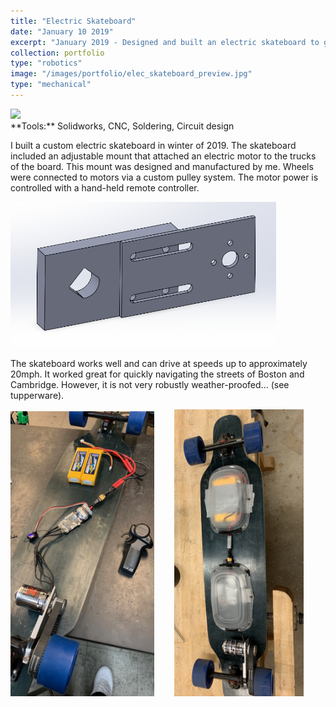 ```yaml
---
title: "Electric Skateboard"
date: "January 10 2019"
excerpt: "January 2019 - Designed and built an electric skateboard to gain hands-on engineering experience. Helped introduce me to CNC machining."
collection: portfolio
type: "robotics"
image: "/images/portfolio/elec_skateboard_preview.jpg"
type: "mechanical"
---
```


<img src="/images/portfolio/elec_skateboard.gif" width="300"/>

<br>
**Tools:** Solidworks, CNC, Soldering, Circuit design

I built a custom electric skateboard in winter of 2019. The skateboard included an adjustable mount that attached an electric motor to the trucks of the board. This mount was designed and manufactured by me. Wheels were connected to motors via a custom pulley system. The motor power is controlled with a hand-held remote controller.

<img src="/images/portfolio/elec_skateboard_CAD.PNG" width="425"/>

The skateboard works well and can drive at speeds up to approximately 20mph. It worked great for quickly navigating the streets of Boston and Cambridge. However, it is not very robustly weather-proofed... (see tupperware).

<img src="/images/portfolio/elec_skateboard_circuit.jpg" width="230"/> &nbsp;&nbsp;&nbsp;&nbsp;&nbsp;&nbsp; <img src="/images/portfolio/elec_skateboard.jpeg" width="207"/>